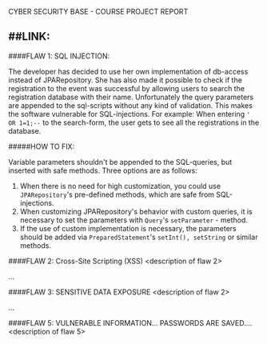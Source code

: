 CYBER SECURITY BASE - COURSE PROJECT REPORT

##LINK: <link to the repository>
<installation instructions if needed>
---
####FLAW 1: SQL INJECTION:

The developer has decided to use her own implementation of db-access instead of JPARepository.
She has also made it possible to check if the registration to the event was successful by allowing
users to search the registration database with their name. Unfortunately the query parameters are 
appended to the sql-scripts without any kind of validation. This makes the software vulnerable for SQL-injections.
For example: When entering `' OR 1=1;--` to the search-form, the user gets to see all the registrations in the database. 

#####HOW TO FIX:

Variable parameters shouldn't be appended to the SQL-queries, but inserted with safe methods. 
Three options are as follows:
1. When there is no need for high customization, you could use `JPARepository`'s pre-defined methods, 
which are safe from SQL-injections.
2. When customizing JPARepository's behavior with custom queries, it is necessary to set the parameters 
with `Query`'s `setParameter` - method.
3. If the use of custom implementation is necessary, the parameters should be added via 
`PreparedStatement`'s `setInt(), setString` or similar methods.


####FLAW 2: Cross-Site Scripting (XSS)
<description of flaw 2>
<how to fix it>

...

####FLAW 3: SENSITIVE DATA EXPOSURE
<description of flaw 2>
<how to fix it>

...

####FLAW 5: VULNERABLE INFORMATION... PASSWORDS ARE SAVED....
<description of flaw 5>
<how to fix it>